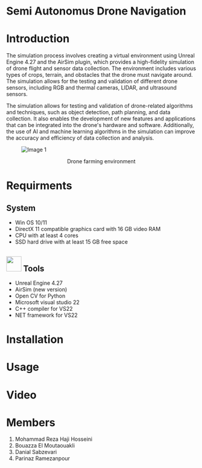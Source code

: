 # Semi Autonomus Drone Navigation

Introduction
=============

The simulation process involves creating a virtual environment using Unreal Engine 4.27 and the AirSim plugin, which provides a high-fidelity simulation of drone flight and sensor data collection. The environment includes various types of crops, terrain, and obstacles that the drone must navigate around. The simulation allows for the testing and validation of different drone sensors, including RGB and thermal cameras, LIDAR, and ultrasound sensors.

The simulation allows for testing and validation of drone-related algorithms and techniques, such as object detection, path planning, and data collection. It also enables the development of new features and applications that can be integrated into the drone's hardware and software. Additionally, the use of AI and machine learning algorithms in the simulation can improve the accuracy and efficiency of data collection and analysis.

<figure>
  <img src="https://user-images.githubusercontent.com/80394968/224868977-cf1cd102-3fbf-4de7-96cc-528c55794761.png" alt="Image 1">
</figure>
<p align="center">
  Drone farming environment
</p>

Requirments
=============

System 
-------

* Win OS 10/11 
* DirectX 11 compatible graphics card with 16 GB video RAM
* CPU with at least 4 cores
* SSD hard drive with at least 15 GB free space 

<img src="https://user-images.githubusercontent.com/80394968/224968817-f3c90999-af62-4c9c-9f00-961ecad7ec51.png" width="40" /> Tools
-----
* Unreal Engine 4.27
* AirSim (new version)
* Open CV for Python
* Microsoft visual studio 22
* C++ compiler for VS22
* NET framework for VS22

Installation
=============

Usage
=============

Video
=============

Members
=============
1. Mohammad Reza Haji Hosseini 
2. Bouazza El Moutaouakli
3. Danial Sabzevari 
4. Parinaz Ramezanpour
